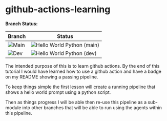 # github-actions-learning

**Branch Status:**

| Branch | Status |
|--------|--------|
| ![Main](https://img.shields.io/badge/main-blue) | ![Hello World Python (main)](https://github.com/hawaii-in-paradise/github-actions-learning/actions/workflows/hello-world.yml/badge.svg?branch=main) |
| ![Dev](https://img.shields.io/badge/dev-purple) | ![Hello World Python (dev)](https://github.com/hawaii-in-paradise/github-actions-learning/actions/workflows/hello-world.yml/badge.svg?branch=dev) |

The intended purpose of this is to learn github actions.  By the end of this tutorial I would have learned how to use a github action and have a badge on my README showing a passing pipeline.

To keep things simple the first lesson will create a running pipeline that shows a hello world prompt using a python script.

Then as things progress I will be able then re-use this pipeline as a sub-module into other branches that will be able to run using the agents within this pipeline.